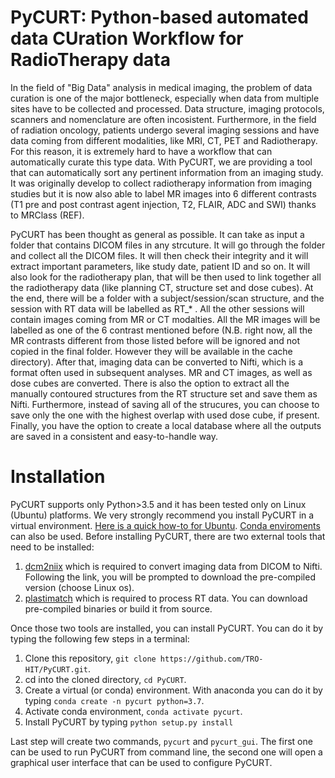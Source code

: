 # PyCURT: Python-based automated data CUration Workflow for RadioTherapy data
In the field of "Big Data" analysis in medical imaging, the problem of data curation is one of the major bottleneck, especially when data from multiple sites have to be collected and processed. Data structure, imaging protocols, scanners and nomenclature are often incosistent. Furthermore, in the field of radiation oncology, patients undergo several imaging sessions and have data coming from different modalities, like MRI, CT, PET and Radiotherapy. For this reason, it is extremely hard to have a workflow that can automatically curate this type data.
With PyCURT, we are providing a tool that can automatically sort any pertinent information from an imaging study. It was originally develop to collect radiotherapy information from imaging studies but it is now also able to label MR images into 6 different contrasts (T1 pre and post contrast agent injection, T2, FLAIR, ADC and SWI) thanks to MRClass (REF).

PyCURT has been thought as general as possible. It can take as input a folder that contains DICOM files in any strcuture. It will go through the folder and collect all the DICOM files. It will then check their integrity and it will extract important parameters, like study date, patient ID and so on. It will also look for the radiotherapy plan, that will be then used to link together all the radiotherapy data (like planning CT, structure set and dose cubes). At the end, there will be a folder with a subject/session/scan structure, and the session with RT data will be labelled as RT_* . All the other sessions will contain images coming from MR or CT modalties. All the MR images will be labelled as one of the 6 contrast mentioned before (N.B. right now, all the MR contrasts different from those listed before will be ignored and not copied in the final folder. However they will be available in the cache directory).
After that, imaging data can be converted to Nifti, which is a format often used in subsequent analyses. MR and CT images, as well as dose cubes are converted. There is also the option to extract all the manually contoured structures from the RT structure set and save them as Nifti. Furthermore, instead of saving all of the strucures, you can choose to save only the one with the highest overlap with used dose cube, if present.
Finally, you have the option to create a local database where all the outputs are saved in a consistent and easy-to-handle way.

# Installation
PyCURT supports only Python>3.5 and it has been tested only on Linux (Ubuntu) platforms.
We very strongly recommend you install PyCURT in a virtual environment. [Here is a quick how-to for Ubuntu](https://linoxide.com/linux-how-to/setup-python-virtual-environment-ubuntu/). [Conda enviroments](https://docs.conda.io/projects/conda/en/latest/user-guide/tasks/manage-environments.html) can also be used.
Before installing PyCURT, there are two external tools that need to be installed:
1. [dcm2niix](https://github.com/rordenlab/dcm2niix/releases/tag/v1.0.20200331) which is required to convert imaging data from DICOM to Nifti. Following the link, you will be prompted to download the pre-compiled version (choose Linux os).
2. [plastimatch](https://www.plastimatch.org/) which is required to process RT data. You can download pre-compiled binaries or build it from source.

Once those two tools are installed, you can install PyCURT. You can do it by typing the following few steps in a terminal:
1. Clone this repository, `git clone https://github.com/TRO-HIT/PyCURT.git`.
2. cd into the cloned directory, `cd PyCURT`.
3. Create a virtual (or conda) environment. With anaconda you can do it by typing `conda create -n pycurt python=3.7`.
4. Activate conda environment, `conda activate pycurt`.
5. Install PyCURT by typing `python setup.py install`

Last step will create two commands, `pycurt` and `pycurt_gui`. The first one can be used to run PyCURT from command line, the second one will open a graphical user interface that can be used to configure PyCURT.
